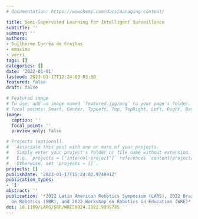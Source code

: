 ```yaml
---
# Documentation: https://wowchemy.com/docs/managing-content/

title: Semi-Supervised Learning for Intelligent Surveillance
subtitle: ''
summary: ''
authors:
- Guilherme Corrêa de Freitas
- mmaximo
- verri
tags: []
categories: []
date: '2022-01-01'
lastmod: 2023-01-17T12:24:03-03:00
featured: false
draft: false

# Featured image
# To use, add an image named `featured.jpg/png` to your page's folder.
# Focal points: Smart, Center, TopLeft, Top, TopRight, Left, Right, BottomLeft, Bottom, BottomRight.
image:
  caption: ''
  focal_point: ''
  preview_only: false

# Projects (optional).
#   Associate this post with one or more of your projects.
#   Simply enter your project's folder or file name without extension.
#   E.g. `projects = ["internal-project"]` references `content/project/deep-learning/index.md`.
#   Otherwise, set `projects = []`.
projects: []
publishDate: '2023-01-17T15:24:02.974891Z'
publication_types:
- '1'
abstract: ''
publication: '*2022 Latin American Robotics Symposium (LARS), 2022 Brazilian Symposium
  on Robotics (SBR), and 2022 Workshop on Robotics in Education (WRE)*'
doi: 10.1109/LARS/SBR/WRE56824.2022.9995785
---
```

